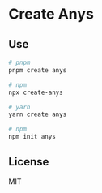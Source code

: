 # Create Anys

## Use

```bash
# pnpm
pnpm create anys

# npm
npx create-anys

# yarn
yarn create anys

# npm
npm init anys
```

## License

MIT
